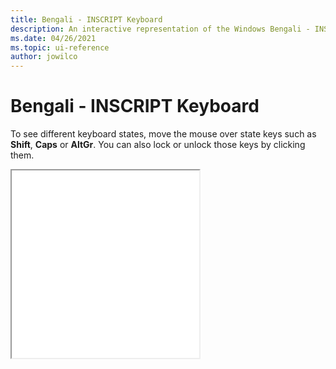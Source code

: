 ```yaml
---
title: Bengali - INSCRIPT Keyboard
description: An interactive representation of the Windows Bengali - INSCRIPT keyboard. To see different keyboard states, click or move the mouse over the state keys.
ms.date: 04/26/2021
ms.topic: ui-reference
author: jowilco
---
```


# Bengali - INSCRIPT Keyboard

To see different keyboard states, move the mouse over state keys such as **Shift**, **Caps** or **AltGr**. You can also lock or unlock those keys by clicking them.

<iframe src="kbdinbe2.html" height="300"></iframe>

